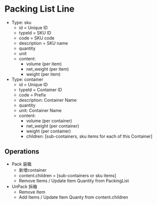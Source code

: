 # Packing List Line

- Type: sku
  - id = Unique ID
  - typeId = SKU ID
  - code = SKU code
  - description = SKU name
  - quantity
  - unit
  - content:
    - volume (per item)
    - net_weight (per item)
    - weight (per item)
- Type: container
  - id = Unique ID
  - typeId = Container ID
  - code = Prefix
  - description: Container Name
  - quantity
  - unit: Container Name
  - content:
    - volume (per container)
    - net_weight (per container)
    - weight (per container)
    - children: [sub-containers, sku items for each of this Container]

## Operations

- Pack 装箱
  - 新增container
  - content.children = [sub-containers or sku items]
  - Remove Items / Update Item Quantity from PackingList
- UnPack 拆箱
  - Remove Item
  - Add Items / Update Item Quanty from content.children

